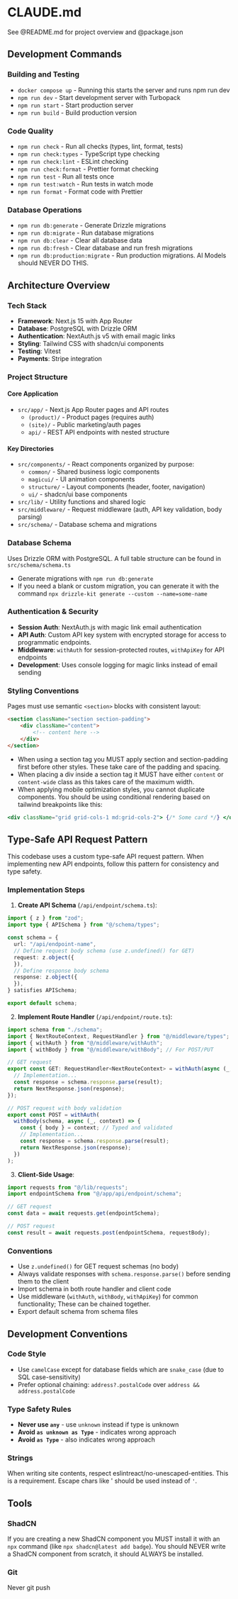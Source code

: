 # CLAUDE.md

See @README.md for project overview and @package.json

## Development Commands

### Building and Testing
- `docker compose up` - Running this starts the server and runs npm run dev
- `npm run dev` - Start development server with Turbopack
- `npm run start` - Start production server
- `npm run build` - Build production version

### Code Quality
- `npm run check` - Run all checks (types, lint, format, tests)
- `npm run check:types` - TypeScript type checking
- `npm run check:lint` - ESLint checking
- `npm run check:format` - Prettier format checking
- `npm run test` - Run all tests once
- `npm run test:watch` - Run tests in watch mode
- `npm run format` - Format code with Prettier

### Database Operations
- `npm run db:generate` - Generate Drizzle migrations
- `npm run db:migrate` - Run database migrations
- `npm run db:clear` - Clear all database data
- `npm run db:fresh` - Clear database and run fresh migrations
- `npm run db:production:migrate` - Run production migrations. AI Models should NEVER DO THIS.

## Architecture Overview

### Tech Stack
- **Framework**: Next.js 15 with App Router
- **Database**: PostgreSQL with Drizzle ORM
- **Authentication**: NextAuth.js v5 with email magic links
- **Styling**: Tailwind CSS with shadcn/ui components
- **Testing**: Vitest
- **Payments**: Stripe integration

### Project Structure

#### Core Application
- `src/app/` - Next.js App Router pages and API routes
  - `(product)/` - Product pages (requires auth)
  - `(site)/` - Public marketing/auth pages
  - `api/` - REST API endpoints with nested structure

#### Key Directories
- `src/components/` - React components organized by purpose:
  - `common/` - Shared business logic components
  - `magicui/` - UI animation components
  - `structure/` - Layout components (header, footer, navigation)
  - `ui/` - shadcn/ui base components
- `src/lib/` - Utility functions and shared logic
- `src/middleware/` - Request middleware (auth, API key validation, body parsing)
- `src/schema/` - Database schema and migrations

### Database Schema
Uses Drizzle ORM with PostgreSQL. A full table structure can be found in `src/schema/schema.ts`
- Generate migrations with `npm run db:generate`
- If you need a blank or custom migration, you can generate it with the command `npx drizzle-kit generate --custom --name=some-name`

### Authentication & Security
- **Session Auth**: NextAuth.js with magic link email authentication
- **API Auth**: Custom API key system with encrypted storage for access to programmatic endpoints.
- **Middleware**: `withAuth` for session-protected routes, `withApiKey` for API endpoints
- **Development**: Uses console logging for magic links instead of email sending

### Styling Conventions
Pages must use semantic `<section>` blocks with consistent layout:
```html
<section className="section section-padding">
    <div className="content">
        <!-- content here -->
    </div>
</section>
```
- When using a section tag you MUST apply section and section-padding first before other styles. These take care of the padding and spacing.
- When placing a div inside a section tag it MUST have either `content` or `content-wide` class as this takes care of the maximum width.
- When applying mobile optimization styles, you cannot duplicate components. You should be using conditional rendering based on tailwind breakpoints like this:
```jsx
<div className="grid grid-cols-1 md:grid-cols-2"> {/* Some card */} </div>
```

## Type-Safe API Request Pattern

This codebase uses a custom type-safe API request pattern. When implementing new API endpoints, follow this pattern for consistency and type safety.

### Implementation Steps

1. **Create API Schema** (`/api/endpoint/schema.ts`):
```typescript
import { z } from "zod";
import type { APISchema } from "@/schema/types";

const schema = {
  url: "/api/endpoint-name",
  // Define request body schema (use z.undefined() for GET)
  request: z.object({
  }),
  // Define response body schema
  response: z.object({
  }),
} satisfies APISchema;

export default schema;
```

2. **Implement Route Handler** (`/api/endpoint/route.ts`):
```typescript
import schema from "./schema";
import { NextRouteContext, RequestHandler } from "@/middleware/types";
import { withAuth } from "@/middleware/withAuth";
import { withBody } from "@/middleware/withBody"; // For POST/PUT

// GET request
export const GET: RequestHandler<NextRouteContext> = withAuth(async (_, context) => {
  // Implementation...
  const response = schema.response.parse(result);
  return NextResponse.json(response);
});

// POST request with body validation
export const POST = withAuth(
  withBody(schema, async (_, context) => {
    const { body } = context; // Typed and validated
    // Implementation...
    const response = schema.response.parse(result);
    return NextResponse.json(response);
  })
);
```

3. **Client-Side Usage**:
```typescript
import requests from "@/lib/requests";
import endpointSchema from "@/app/api/endpoint/schema";

// GET request
const data = await requests.get(endpointSchema);

// POST request
const result = await requests.post(endpointSchema, requestBody);
```

### Conventions
- Use `z.undefined()` for GET request schemas (no body)
- Always validate responses with `schema.response.parse()` before sending them to the client
- Import schema in both route handler and client code
- Use middleware (`withAuth`, `withBody`, `withApiKey`) for common functionality; These can be chained together.
- Export default schema from schema files

## Development Conventions

### Code Style

- Use `camelCase` except for database fields which are `snake_case` (due to SQL case-sensitivity)
- Prefer optional chaining: `address?.postalCode` over `address && address.postalCode`

### Type Safety Rules

- **Never use `any`** - use `unknown` instead if type is unknown
- **Avoid `as unknown as Type`** - indicates wrong approach
- **Avoid `as Type`** - also indicates wrong approach

### Strings
When writing site contents, respect eslintreact/no-unescaped-entities. This is a requirement. Escape chars like &apos; should be used instead of `'`.


## Tools

### ShadCN
If you are creating a new ShadCN component you MUST install it with an `npx` command (like `npx shadcn@latest add badge`). You should NEVER write a ShadCN component from scratch, it should ALWAYS be installed.

### Git

Never git push
